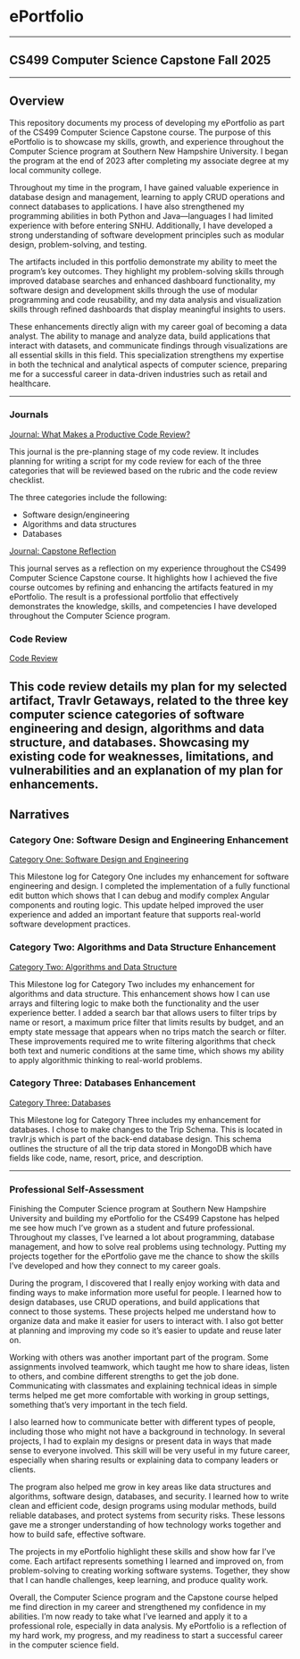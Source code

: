 # ePortfolio

---

## CS499 Computer Science Capstone Fall 2025

---

## Overview

This repository documents my process of developing my ePortfolio as part of the CS499 Computer Science Capstone course. The purpose of this ePortfolio is to showcase my skills, growth, and experience throughout the Computer Science program at Southern New Hampshire University. I began the program at the end of 2023 after completing my associate degree at my local community college.

Throughout my time in the program, I have gained valuable experience in database design and management, learning to apply CRUD operations and connect databases to applications. I have also strengthened my programming abilities in both Python and Java—languages I had limited experience with before entering SNHU. Additionally, I have developed a strong understanding of software development principles such as modular design, problem-solving, and testing.

The artifacts included in this portfolio demonstrate my ability to meet the program’s key outcomes. They highlight my problem-solving skills through improved database searches and enhanced dashboard functionality, my software design and development skills through the use of modular programming and code reusability, and my data analysis and visualization skills through refined dashboards that display meaningful insights to users.

These enhancements directly align with my career goal of becoming a data analyst. The ability to manage and analyze data, build applications that interact with datasets, and communicate findings through visualizations are all essential skills in this field. This specialization strengthens my expertise in both the technical and analytical aspects of computer science, preparing me for a successful career in data-driven industries such as retail and healthcare.

---

### Journals

[Journal: What Makes a Productive Code Review?](CS499/CS499-M1-1_Paper.pdf "Journal: Self-Introduction")

This journal is the pre-planning stage of my code review. It includes planning for writing a script for my code review for each of the three categories that will be reviewed based on the rubric and the code review checklist.

The three categories include the following: 

- Software design/engineering
- Algorithms and data structures
- Databases

[Journal: Capstone Reflection](CS499/CS499-M7-1_Paper.pdf "Journal: Capstone Reflection")

This journal serves as a reflection on my experience throughout the CS499 Computer Science Capstone course. It highlights how I achieved the five course outcomes by refining and enhancing the artifacts featured in my ePortfolio. The result is a professional portfolio that effectively demonstrates the knowledge, skills, and competencies I have developed throughout the Computer Science program.

### Code Review

[Code Review](https://www.dailymotion.com/video/x9rt22q "CS499 Code Review Video")

This code review details my plan for my selected artifact, Travlr Getaways, related to the three key computer science categories of software engineering and design, algorithms and data structure, and databases. Showcasing my existing code for weaknesses, limitations, and vulnerabilities and an explanation of my plan for enhancements.
---

## Narratives
### Category One: Software Design and Engineering Enhancement

[Category One: Software Design and Engineering](https://github.com/mkloc2020/CS499-ePortfolio/blob/main/Milestone%20Logs/Milestone%20Two.docx)

This Milestone log for Category One includes my enhancement for software engineering and design. I completed the implementation of a fully functional edit button which shows that I can debug and modify complex Angular components and routing logic. This update helped improved the user experience and added an important feature that supports real-world software development practices.

### Category Two: Algorithms and Data Structure Enhancement

[Category Two: Algorithms and Data Structure](https://github.com/mkloc2020/CS499-ePortfolio/blob/main/Milestone%20Logs/Milestone%20Three.docx)

This Milestone log for Category Two includes my enhancement for algorithms and data structure. This enhancement shows how I can use arrays and filtering logic to make both the functionality and the user experience better. I added a search bar that allows users to filter trips by name or resort, a maximum price filter that limits results by budget, and an empty state message that appears when no trips match the search or filter. These improvements required me to write filtering algorithms that check both text and numeric conditions at the same time, which shows my ability to apply algorithmic thinking to real-world problems.

### Category Three: Databases Enhancement

[Category Three: Databases](https://github.com/mkloc2020/CS499-ePortfolio/blob/main/Milestone%20Logs/Milestone%20Four.docx)</br>

This Milestone log for Category Three includes my enhancement for databases. I chose to make changes to the Trip Schema. This is located in travlr.js which is part of the back-end database design. This schema outlines the structure of all the trip data stored in MongoDB which have fields like code, name, resort, price, and description.


---

### Professional Self-Assessment

Finishing the Computer Science program at Southern New Hampshire University and building my ePortfolio for the CS499 Capstone has helped me see how much I’ve grown as a student and future professional. Throughout my classes, I’ve learned a lot about programming, database management, and how to solve real problems using technology. Putting my projects together for the ePortfolio gave me the chance to show the skills I’ve developed and how they connect to my career goals.

During the program, I discovered that I really enjoy working with data and finding ways to make information more useful for people. I learned how to design databases, use CRUD operations, and build applications that connect to those systems. These projects helped me understand how to organize data and make it easier for users to interact with. I also got better at planning and improving my code so it’s easier to update and reuse later on.

Working with others was another important part of the program. Some assignments involved teamwork, which taught me how to share ideas, listen to others, and combine different strengths to get the job done. Communicating with classmates and explaining technical ideas in simple terms helped me get more comfortable with working in group settings, something that’s very important in the tech field.

I also learned how to communicate better with different types of people, including those who might not have a background in technology. In several projects, I had to explain my designs or present data in ways that made sense to everyone involved. This skill will be very useful in my future career, especially when sharing results or explaining data to company leaders or clients.

The program also helped me grow in key areas like data structures and algorithms, software design, databases, and security. I learned how to write clean and efficient code, design programs using modular methods, build reliable databases, and protect systems from security risks. These lessons gave me a stronger understanding of how technology works together and how to build safe, effective software.

The projects in my ePortfolio highlight these skills and show how far I’ve come. Each artifact represents something I learned and improved on, from problem-solving to creating working software systems. Together, they show that I can handle challenges, keep learning, and produce quality work.

Overall, the Computer Science program and the Capstone course helped me find direction in my career and strengthened my confidence in my abilities. I’m now ready to take what I’ve learned and apply it to a professional role, especially in data analysis. My ePortfolio is a reflection of my hard work, my progress, and my readiness to start a successful career in the computer science field.
